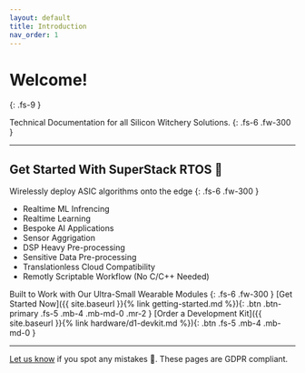 ```yaml
---
layout: default
title: Introduction
nav_order: 1
---
```


# Welcome!
{: .fs-9 }

Technical Documentation for all Silicon Witchery Solutions.
{: .fs-6 .fw-300 }

---

## Get Started With SuperStack RTOS 🚀

Wirelessly deploy ASIC algorithms onto the edge
{: .fs-6 .fw-300 }

- Realtime ML Infrencing
- Realtime Learning
- Bespoke AI Applications
- Sensor Aggrigation
- DSP Heavy Pre-processing
- Sensitive Data Pre-processing
- Translationless Cloud Compatibility
- Remotly Scriptable Workflow (No C/C++ Needed)

Built to Work with Our Ultra-Small Wearable Modules
{: .fs-6 .fw-300 }
[Get Started Now]({{ site.baseurl }}{% link getting-started.md %}){: .btn .btn-primary .fs-5 .mb-4 .mb-md-0 .mr-2 } [Order a Development Kit]({{ site.baseurl }}{% link hardware/d1-devkit.md %}){: .btn .fs-5 .mb-4 .mb-md-0 }

---

[Let us know](https://github.com/siliconwitchery/docs/issues) if you spot any mistakes 📝. These pages are GDPR compliant.